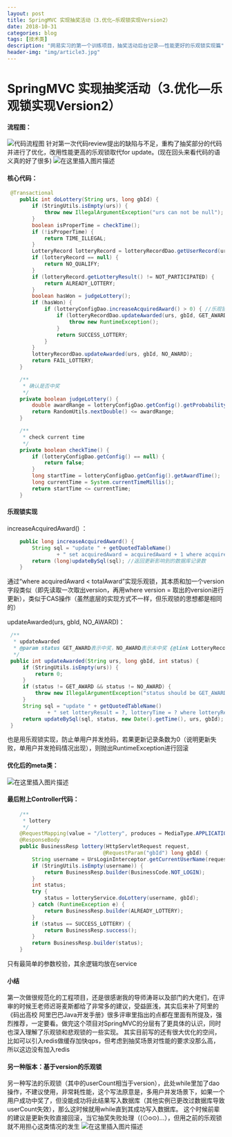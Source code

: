 ```yaml
---
layout: post
title: SpringMVC 实现抽奖活动（3.优化—乐观锁实现Version2）
date: 2018-10-31
categories: blog
tags: [技术类]
description: "网易实习的第一个训练项目，抽奖活动后台记录——性能更好的乐观锁实现篇"
header-img: "img/article3.jpg"
---
```


# SpringMVC 实现抽奖活动（3.优化—乐观锁实现Version2）

#### 流程图：
![代码流程图](https://apiao-1258505467.cos.ap-chengdu.myqcloud.com/blog_pic/lottery.png)
针对第一次代码review提出的缺陷与不足，重构了抽奖部分的代码并进行了优化，改用性能更高的乐观锁取代for update。(现在回头来看代码的语义真的好了很多)
![在这里插入图片描述](https://apiao-1258505467.cos.ap-chengdu.myqcloud.com/blog_pic/lottery_flowChat.png)

#### 核心代码：

```java
 @Transactional
    public int doLottery(String urs, long gbId) {
        if (StringUtils.isEmpty(urs)) {
            throw new IllegalArgumentException("urs can not be null");
        }
        boolean isProperTime = checkTime();
        if (!isProperTime) {
            return TIME_ILLEGAL;
        }
        LotteryRecord lotteryRecord = lotteryRecordDao.getUserRecord(urs, gbId);
        if (lotteryRecord == null) {
            return NO_QUALIFY;
        }
        if (lotteryRecord.getLotteryResult() != NOT_PARTICIPATED) {
            return ALREADY_LOTTERY;
        }
        boolean hasWon = judgeLottery();
        if (hasWon) {
            if (lotteryConfigDao.increaseAcquiredAward() > 0) { //乐观锁实现，控制多用户并发，奖品数量不会过度发放
                if (lotteryRecordDao.updateAwarded(urs, gbId, GET_AWARD) == 0) { //控制单用户并发抢码行为
                    throw new RuntimeException();
                }
                return SUCCESS_LOTTERY;
            }
        }
        lotteryRecordDao.updateAwarded(urs, gbId, NO_AWARD);
        return FAIL_LOTTERY;
    }

    /**
     * 确认是否中奖
     */
    private boolean judgeLottery() {
        double awardRange = lotteryConfigDao.getConfig().getProbability();
        return RandomUtils.nextDouble() <= awardRange;
    }

    /**
     * check current time
     */
    private boolean checkTime() {
        if (lotteryConfigDao.getConfig() == null) {
            return false;
        }
        long startTime = lotteryConfigDao.getConfig().getAwardTime();
        long currentTime = System.currentTimeMillis();
        return startTime <= currentTime;
    }

```

#### 乐观锁实现
increaseAcquiredAward() ：

```java
    public long increaseAcquiredAward() {
        String sql = "update " + getQuotedTableName()
                + " set acquiredAward = acquiredAward + 1 where acquiredAward < totalAward";
        return (long)updateBySql(sql); //返回更新影响到的数据库记录数
    }
```
通过“where acquiredAward < totalAward”实现乐观锁，其本质和加一个version字段类似（即先读取一次取出version，再用where version = 取出的version进行更新），类似于CAS操作（虽然底层的实现方式不一样，但乐观锁的思想都是相同的）

   updateAwarded(urs, gbId, NO_AWARD)：
   ```java
    /**
     * updateAwarded
     * @param status GET_AWARD表示中奖，NO_AWARD表示未中奖 {@link LotteryRecord#lotteryResult}
     */
    public int updateAwarded(String urs, long gbId, int status) {
        if (StringUtils.isEmpty(urs)) {
            return 0;
        }
        if (status != GET_AWARD && status != NO_AWARD) {
            throw new IllegalArgumentException("status should be GET_AWARD/NO_AWARD");
        }
        String sql = "update " + getQuotedTableName()
                + " set lotteryResult = ?, lotteryTime = ? where lotteryResult = 0 and urs = ? and gbId = ?";
        return updateBySql(sql, status, new Date().getTime(), urs, gbId);
    }
   ```
   也是用乐观锁实现，防止单用户并发抢码，若果更新记录条数为0（说明更新失败，单用户并发抢码情况出现），则抛出RuntimeException进行回滚

#### 优化后的meta类：
![在这里插入图片描述](https://apiao-1258505467.cos.ap-chengdu.myqcloud.com/blog_pic/lottery_ConfigMeta.png)
#### 最后附上Controller代码：

```java
    /**
     * lottery
     */
    @RequestMapping(value = "/lottery", produces = MediaType.APPLICATION_JSON_UTF8_VALUE, method = RequestMethod.POST)
    @ResponseBody
    public BusinessResp lottery(HttpServletRequest request,
                               @RequestParam("gbId") long gbId) {
        String username = UrsLoginInterceptor.getCurrentUserName(request);
        if (StringUtils.isEmpty(username)) {
            return BusinessResp.builder(BusinessCode.NOT_LOGIN);
        }
        int status;
        try {
            status = lotteryService.doLottery(username, gbId);
        } catch (RuntimeException e) {
            return BusinessResp.builder(ALREADY_LOTTERY);
        }
        if (status == SUCCESS_LOTTERY) {
            return BusinessResp.success();
        }
        return BusinessResp.builder(status);
    }
```
只有最简单的参数校验，其余逻辑均放在service

#### 小结
第一次做很规范化的工程项目，还是很感谢我的导师涛哥以及部门的大佬们，在评审的时候王老师迟哥麦斯都给了非常多的建议，受益匪浅，其实后来补了阿里的《码出高校 阿里巴巴Java开发手册》很多评审里指出的点都在里面有所提及，强烈推荐，一定要看。做完这个项目对SpringMVC的分层有了更具体的认识，同时也深入理解了乐观锁和悲观锁的一些实现。
其实目前写的还有很大优化的空间，比如可以引入redis做缓存加快qps，但考虑到抽奖场景对性能的要求没那么高，所以这边没有加入redis


#### 另一种版本：基于version的乐观锁
另一种写法的乐观锁（其中的userCount相当于version），此处while里加了dao操作，不建议使用，非常耗性能，这个写法原意是，多用户并发场景下，如果一个用户成功中奖了，但没能成功将此结果写入数据库（其他实例已更改过数据库导致userCount失效），那么这时候就用while直到其成功写入数据库。
这个时候前辈的建议是更新失败直接回滚，当它抽奖失败处理（(⊙o⊙)…），但用之前的乐观锁就不用担心这类情况的发生
![在这里插入图片描述](https://apiao-1258505467.cos.ap-chengdu.myqcloud.com/blog_pic/lottery_optimistic.png)

